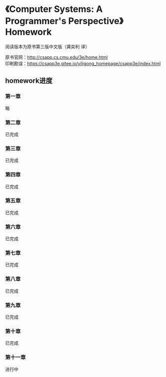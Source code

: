 # 《Computer Systems: A Programmer's Perspective》 Homework

阅读版本为原书第三版中文版（龚奕利 译）

原书官网：http://csapp.cs.cmu.edu/3e/home.html<br>
印刷勘误：https://csapp3e.gitee.io/yiligong_homepage/csapp3e/index.html

## homework进度
### 第一章
略
### 第二章
已完成
### 第三章
已完成
### 第四章
已完成
### 第五章
已完成
### 第六章
已完成
### 第七章
已完成
### 第八章
已完成
### 第九章
已完成
### 第十章
已完成
### 第十一章
进行中
